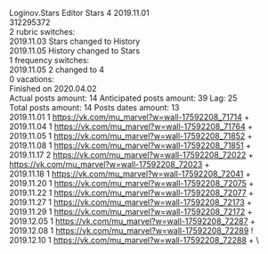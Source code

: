 Loginov.Stars	Editor Stars 4 2019.11.01\
312295372\
2 rubric switches:\
2019.11.03 Stars changed to History \
2019.11.05 History changed to Stars \
1 frequency switches:\
2019.11.05 2 changed to 4 \
0 vacations:\
Finished on 2020.04.02\
Actual posts amount: 14	Anticipated posts amount: 39	 Lag: 25
\
Total posts amount: 14	Posts dates amount: 13\
2019.11.01 1 https://vk.com/mu_marvel?w=wall-17592208_71714 + \
2019.11.04 1 https://vk.com/mu_marvel?w=wall-17592208_71764 + \
2019.11.05 1 https://vk.com/mu_marvel?w=wall-17592208_71852 + \
2019.11.08 1 https://vk.com/mu_marvel?w=wall-17592208_71851 + \
2019.11.17 2 https://vk.com/mu_marvel?w=wall-17592208_72022 + https://vk.com/mu_marvel?w=wall-17592208_72023 + \
2019.11.18 1 https://vk.com/mu_marvel?w=wall-17592208_72041 + \
2019.11.20 1 https://vk.com/mu_marvel?w=wall-17592208_72075 + \
2019.11.22 1 https://vk.com/mu_marvel?w=wall-17592208_72077 + \
2019.11.27 1 https://vk.com/mu_marvel?w=wall-17592208_72173 + \
2019.11.29 1 https://vk.com/mu_marvel?w=wall-17592208_72172 + \
2019.12.05 1 https://vk.com/mu_marvel?w=wall-17592208_72287 + \
2019.12.08 1 https://vk.com/mu_marvel?w=wall-17592208_72289 ! \
2019.12.10 1 https://vk.com/mu_marvel?w=wall-17592208_72288 + \
